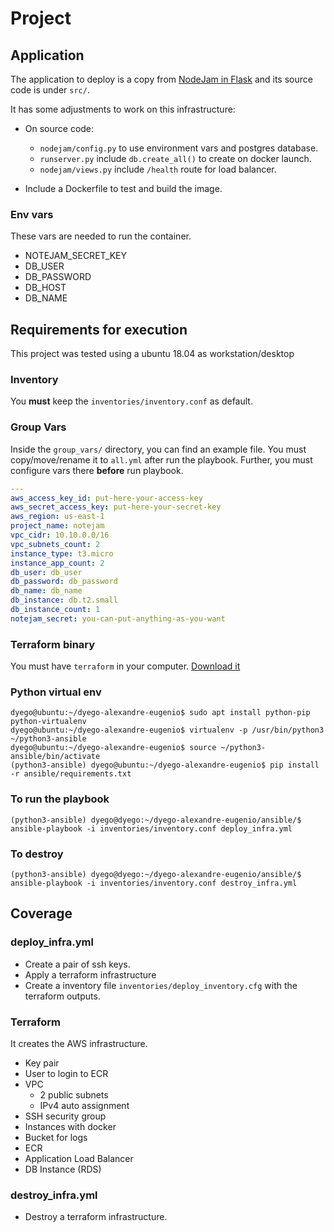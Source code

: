 # Project

## Application

The application to deploy is a copy from [NodeJam in Flask](https://github.com/komarserjio/notejam/tree/master/flask) and its source code is under `src/`.

It has some adjustments to work on this infrastructure:

- On source code:
  - `nodejam/config.py` to use environment vars and postgres database.
  - `runserver.py` include `db.create_all()` to create on docker launch.
  - `nodejam/views.py` include `/health` route for load balancer.

- Include a Dockerfile to test and build the image.

### Env vars

These vars are needed to run the container.

- NOTEJAM_SECRET_KEY
- DB_USER
- DB_PASSWORD
- DB_HOST
- DB_NAME

## Requirements for execution

This project was tested using a ubuntu 18.04 as workstation/desktop

### Inventory

You **must** keep the `inventories/inventory.conf` as default.

### Group Vars

Inside the `group_vars/` directory, you can find an example file. You must copy/move/rename it to `all.yml` after run the playbook. Further, you must configure vars there **before** run playbook.

```yaml
---
aws_access_key_id: put-here-your-access-key
aws_secret_access_key: put-here-your-secret-key
aws_region: us-east-1
project_name: notejam
vpc_cidr: 10.10.0.0/16
vpc_subnets_count: 2
instance_type: t3.micro
instance_app_count: 2
db_user: db_user
db_password: db_password
db_name: db_name
db_instance: db.t2.small
db_instance_count: 1
notejam_secret: you-can-put-anything-as-you-want
```

### Terraform binary

You must have `terraform` in your computer. [Download it](https://www.terraform.io/downloads.html)

### Python virtual env

```text
dyego@ubuntu:~/dyego-alexandre-eugenio$ sudo apt install python-pip python-virtualenv
dyego@ubuntu:~/dyego-alexandre-eugenio$ virtualenv -p /usr/bin/python3 ~/python3-ansible
dyego@ubuntu:~/dyego-alexandre-eugenio$ source ~/python3-ansible/bin/activate
(python3-ansible) dyego@ubuntu:~/dyego-alexandre-eugenio$ pip install -r ansible/requirements.txt
```

### To run the playbook

```text
(python3-ansible) dyego@dyego:~/dyego-alexandre-eugenio/ansible/$ ansible-playbook -i inventories/inventory.conf deploy_infra.yml
```

### To destroy

```text
(python3-ansible) dyego@dyego:~/dyego-alexandre-eugenio/ansible/$ ansible-playbook -i inventories/inventory.conf destroy_infra.yml
```

## Coverage

### deploy_infra.yml

- Create a pair of ssh keys.
- Apply a terraform infrastructure
- Create a inventory file `inventories/deploy_inventory.cfg` with the terraform outputs.

### Terraform

It creates the AWS infrastructure.

- Key pair
- User to login to ECR
- VPC
  - 2 public subnets
  - IPv4 auto assignment
- SSH security group
- Instances with docker
- Bucket for logs
- ECR
- Application Load Balancer
- DB Instance (RDS)

### destroy_infra.yml

- Destroy a terraform infrastructure.